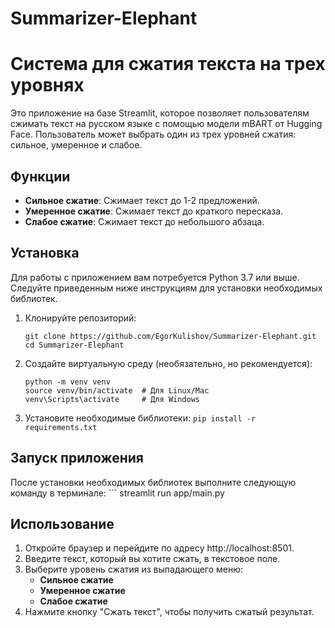 # Summarizer-Elephant
# Система для сжатия текста на трех уровнях

Это приложение на базе Streamlit, которое позволяет пользователям сжимать текст на русском языке с помощью модели mBART от Hugging Face. Пользователь может выбрать один из трех уровней сжатия: сильное, умеренное и слабое.

## Функции

- **Сильное сжатие**: Сжимает текст до 1-2 предложений.
- **Умеренное сжатие**: Сжимает текст до краткого пересказа.
- **Слабое сжатие**: Сжимает текст до небольшого абзаца.

## Установка

Для работы с приложением вам потребуется Python 3.7 или выше. Следуйте приведенным ниже инструкциям для установки необходимых библиотек.

1. Клонируйте репозиторий:
   ```
   git clone https://github.com/EgorKulishov/Summarizer-Elephant.git
   cd Summarizer-Elephant
   ```
2. Создайте виртуальную среду (необязательно, но рекомендуется):
    ```
    python -m venv venv
    source venv/bin/activate  # Для Linux/Mac
    venv\Scripts\activate     # Для Windows
    ```
3. Установите необходимые библиотеки:
    `pip install -r requirements.txt`
## Запуск приложения
После установки необходимых библиотек выполните следующую команду в терминале:
    ```
    streamlit run app/main.py
## Использование
1. Откройте браузер и перейдите по адресу http://localhost:8501.
2. Введите текст, который вы хотите сжать, в текстовое поле.
3. Выберите уровень сжатия из выпадающего меню:
   - **Сильное сжатие**
   - **Умеренное сжатие**
   - **Слабое сжатие**
4. Нажмите кнопку "Сжать текст", чтобы получить сжатый результат.


